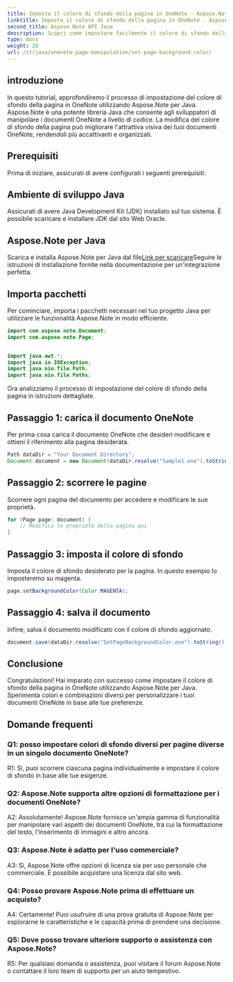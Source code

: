```yaml
---
title: Imposta il colore di sfondo della pagina in OneNote - Aspose.Note
linktitle: Imposta il colore di sfondo della pagina in OneNote - Aspose.Note
second_title: Aspose.Note API Java
description: Scopri come impostare facilmente il colore di sfondo della pagina in OneNote utilizzando Aspose.Note per Java. Migliora l'impatto visivo dei tuoi documenti con questo semplice tutorial.
type: docs
weight: 20
url: /it/java/onenote-page-manipulation/set-page-background-color/
---
```

## introduzione

In questo tutorial, approfondiremo il processo di impostazione del colore di sfondo della pagina in OneNote utilizzando Aspose.Note per Java. Aspose.Note è una potente libreria Java che consente agli sviluppatori di manipolare i documenti OneNote a livello di codice. La modifica del colore di sfondo della pagina può migliorare l'attrattiva visiva dei tuoi documenti OneNote, rendendoli più accattivanti e organizzati.

## Prerequisiti

Prima di iniziare, assicurati di avere configurati i seguenti prerequisiti:

## Ambiente di sviluppo Java

Assicurati di avere Java Development Kit (JDK) installato sul tuo sistema. È possibile scaricare e installare JDK dal sito Web Oracle.

## Aspose.Note per Java

 Scarica e installa Aspose.Note per Java dal file[Link per scaricare](https://releases.aspose.com/note/java/)Seguire le istruzioni di installazione fornite nella documentazione per un'integrazione perfetta.

## Importa pacchetti

Per cominciare, importa i pacchetti necessari nel tuo progetto Java per utilizzare le funzionalità Aspose.Note in modo efficiente.

```java
import com.aspose.note.Document;
import com.aspose.note.Page;


import java.awt.*;
import java.io.IOException;
import java.nio.file.Path;
import java.nio.file.Paths;
```

Ora analizziamo il processo di impostazione del colore di sfondo della pagina in istruzioni dettagliate.

## Passaggio 1: carica il documento OneNote

Per prima cosa carica il documento OneNote che desideri modificare e ottieni il riferimento alla pagina desiderata.

```java
Path dataDir = "Your Document Directory";
Document document = new Document(dataDir.resolve("Sample1.one").toString());
```

## Passaggio 2: scorrere le pagine

Scorrere ogni pagina del documento per accedere e modificare le sue proprietà.

```java
for (Page page: document) {
    // Modifica le proprietà della pagina qui
}
```

## Passaggio 3: imposta il colore di sfondo

Imposta il colore di sfondo desiderato per la pagina. In questo esempio lo imposteremo su magenta.

```java
page.setBackgroundColor(Color.MAGENTA);
```

## Passaggio 4: salva il documento

Infine, salva il documento modificato con il colore di sfondo aggiornato.

```java
document.save(dataDir.resolve("SetPageBackgroundColor.one").toString());
```

## Conclusione

Congratulazioni! Hai imparato con successo come impostare il colore di sfondo della pagina in OneNote utilizzando Aspose.Note per Java. Sperimenta colori e combinazioni diversi per personalizzare i tuoi documenti OneNote in base alle tue preferenze.

## Domande frequenti

### Q1: posso impostare colori di sfondo diversi per pagine diverse in un singolo documento OneNote?

R1: Sì, puoi scorrere ciascuna pagina individualmente e impostare il colore di sfondo in base alle tue esigenze.

### Q2: Aspose.Note supporta altre opzioni di formattazione per i documenti OneNote?

A2: Assolutamente! Aspose.Note fornisce un'ampia gamma di funzionalità per manipolare vari aspetti dei documenti OneNote, tra cui la formattazione del testo, l'inserimento di immagini e altro ancora.

### Q3: Aspose.Note è adatto per l'uso commerciale?

A3: Sì, Aspose.Note offre opzioni di licenza sia per uso personale che commerciale. È possibile acquistare una licenza dal sito web.

### Q4: Posso provare Aspose.Note prima di effettuare un acquisto?

A4: Certamente! Puoi usufruire di una prova gratuita di Aspose.Note per esplorarne le caratteristiche e le capacità prima di prendere una decisione.

### Q5: Dove posso trovare ulteriore supporto o assistenza con Aspose.Note?

R5: Per qualsiasi domanda o assistenza, puoi visitare il forum Aspose.Note o contattare il loro team di supporto per un aiuto tempestivo.